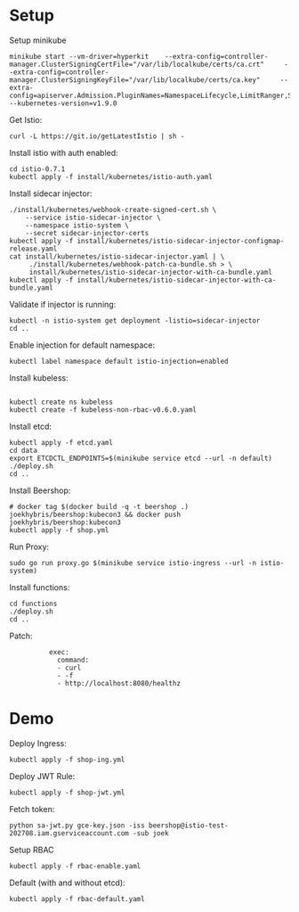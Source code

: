 # Setup

Setup minikube 

```
minikube start --vm-driver=hyperkit    --extra-config=controller-manager.ClusterSigningCertFile="/var/lib/localkube/certs/ca.crt"     --extra-config=controller-manager.ClusterSigningKeyFile="/var/lib/localkube/certs/ca.key"     --extra-config=apiserver.Admission.PluginNames=NamespaceLifecycle,LimitRanger,ServiceAccount,PersistentVolumeLabel,DefaultStorageClass,DefaultTolerationSeconds,MutatingAdmissionWebhook,ValidatingAdmissionWebhook,ResourceQuota     --kubernetes-version=v1.9.0
```

Get Istio:
```
curl -L https://git.io/getLatestIstio | sh -
```

Install istio with auth enabled:
```
cd istio-0.7.1
kubectl apply -f install/kubernetes/istio-auth.yaml
```

Install sidecar injector:
```
./install/kubernetes/webhook-create-signed-cert.sh \
    --service istio-sidecar-injector \
    --namespace istio-system \
    --secret sidecar-injector-certs
kubectl apply -f install/kubernetes/istio-sidecar-injector-configmap-release.yaml
cat install/kubernetes/istio-sidecar-injector.yaml | \
     ./install/kubernetes/webhook-patch-ca-bundle.sh > \
     install/kubernetes/istio-sidecar-injector-with-ca-bundle.yaml
kubectl apply -f install/kubernetes/istio-sidecar-injector-with-ca-bundle.yaml
```

Validate if injector is running:
```
kubectl -n istio-system get deployment -listio=sidecar-injector
cd ..
```

Enable injection for default namespace:
```
kubectl label namespace default istio-injection=enabled
```

Install kubeless:
```

kubectl create ns kubeless
kubectl create -f kubeless-non-rbac-v0.6.0.yaml 
```

Install etcd:
``` 
kubectl apply -f etcd.yaml
cd data
export ETCDCTL_ENDPOINTS=$(minikube service etcd --url -n default)
./deploy.sh
cd ..
```



Install Beershop:
```
# docker tag $(docker build -q -t beershop .) joekhybris/beershop:kubecon3 && docker push joekhybris/beershop:kubecon3
kubectl apply -f shop.yml
```

Run Proxy:
```
sudo go run proxy.go $(minikube service istio-ingress --url -n istio-system)
```

Install functions:
```
cd functions
./deploy.sh
cd ..
```

Patch:
```
          exec:
            command:
            - curl
            - -f
            - http://localhost:8080/healthz
```






# Demo

Deploy Ingress:
```
kubectl apply -f shop-ing.yml
```



Deploy JWT Rule:
```
kubectl apply -f shop-jwt.yml
```

Fetch token:
```
python sa-jwt.py gce-key.json -iss beershop@istio-test-202708.iam.gserviceaccount.com -sub joek
```

Setup RBAC
```
kubectl apply -f rbac-enable.yaml
```

Default (with and without etcd):
```
kubectl apply -f rbac-default.yaml
```
<!-- 
Comments:
```
kubectl apply -f rbac-comments.yaml
``` -->

